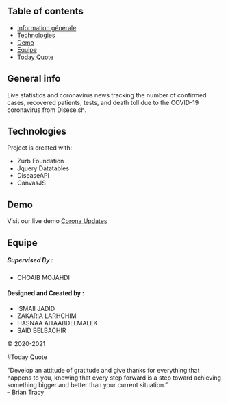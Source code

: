 ## Table of contents
* [Information générale](#general-info)
* [Technologies](#technologies)
* [Demo](#demo)
* [Equipe](#equipe)
* [Today Quote](#quates)
## General info
Live statistics and coronavirus news tracking the number of confirmed cases, recovered patients, tests, and death toll due to the COVID-19 coronavirus from Disese.sh.

## Technologies
Project is created with:
* Zurb Foundation
* Jquery Datatables
* DiseaseAPI
* CanvasJS
	
## Demo
<p> Visit our live demo <a href="https://foundation-z.web.app/">Corona Updates</a></p>

## Equipe
##### Supervised By :
<ul>
    <li>CHOAIB MOJAHDI</li>
</ul>

#### Designed and Created by :
<ul>
    <li>ISMAIl JADID</li>
    <li>ZAKARIA LARHCHIM</li>
    <li>HASNAA AITAABDELMALEK</li>
    <li>SAID BELBACHIR</li>
</ul>

&copy; 2020-2021

#Today Quote

<p>"Develop an attitude of gratitude and give thanks for everything that happens to you, knowing that every step forward is a step toward achieving something bigger and better than your current situation.” 
<br>
– Brian Tracy</p>